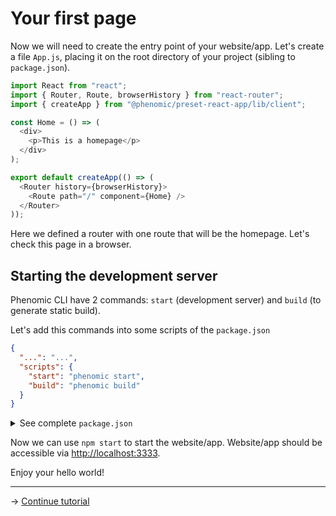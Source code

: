 # Your first page

Now we will need to create the entry point of your website/app. Let's create a
file `App.js`, placing it on the root directory of your project (sibling to
`package.json`).

```js
import React from "react";
import { Router, Route, browserHistory } from "react-router";
import { createApp } from "@phenomic/preset-react-app/lib/client";

const Home = () => (
  <div>
    <p>This is a homepage</p>
  </div>
);

export default createApp(() => (
  <Router history={browserHistory}>
    <Route path="/" component={Home} />
  </Router>
));
```

Here we defined a router with one route that will be the homepage. Let's check
this page in a browser.

## Starting the development server

Phenomic CLI have 2 commands: `start` (development server) and `build` (to
generate static build).

Let's add this commands into some scripts of the `package.json`

```json
{
  "...": "...",
  "scripts": {
    "start": "phenomic start",
    "build": "phenomic build"
  }
}
```

<details>
<summary>See complete <code>package.json</code></summary>

```json
{
  "private": true,
  "devDependencies": {
    "@phenomic/core": "^1.0.0-alpha.1",
    "@phenomic/cli": "^1.0.0-alpha.1",
    "@phenomic/preset-react-app": "^1.0.0-alpha.1",
    "react": "^16.3.0",
    "react-dom": "^16.3.0",
    "react-router": "^3.2.0"
  },
  "phenomic": {
    "presets": ["@phenomic/preset-react-app"]
  },
  "scripts": {
    "start": "phenomic start",
    "build": "phenomic build"
  }
}
```

</details>

Now we can use `npm start` to start the website/app. Website/app should be
accessible via [http://localhost:3333](http://localhost:3333).

Enjoy your hello world!

---

→ [Continue tutorial](03.md)
